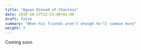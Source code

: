 ```yaml
---
title: "Aguan Dinead of Chauless"
date: 2010-10-27T23:53:00+01:00
draft: false
summary: "When his friends aren't enough he'll summon more"
weight: 3
---
```


Coming soon
